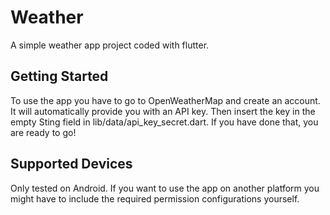 # Weather

A simple weather app project coded with flutter.

## Getting Started

To use the app you have to go to OpenWeatherMap and create an account. It will automatically provide you with an API key.
Then insert the key in the empty Sting field in lib/data/api_key_secret.dart.
If you have done that, you are ready to go!

## Supported Devices

Only tested on Android. If you want to use the app on another platform you might have to include the required permission configurations yourself.

